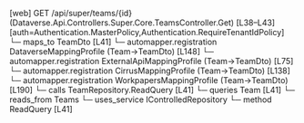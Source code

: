 [web] GET /api/super/teams/{id}  (Dataverse.Api.Controllers.Super.Core.TeamsController.Get)  [L38–L43] [auth=Authentication.MasterPolicy,Authentication.RequireTenantIdPolicy]
  └─ maps_to TeamDto [L41]
    └─ automapper.registration DataverseMappingProfile (Team->TeamDto) [L148]
    └─ automapper.registration ExternalApiMappingProfile (Team->TeamDto) [L75]
    └─ automapper.registration CirrusMappingProfile (Team->TeamDto) [L138]
    └─ automapper.registration WorkpapersMappingProfile (Team->TeamDto) [L190]
  └─ calls TeamRepository.ReadQuery [L41]
  └─ queries Team [L41]
    └─ reads_from Teams
  └─ uses_service IControlledRepository<Team>
    └─ method ReadQuery [L41]

